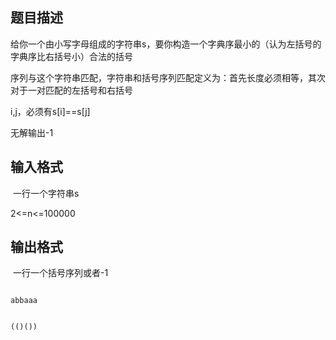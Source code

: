 ## 题目描述

<div>
 给你一个由小写字母组成的字符串s，要你构造一个字典序最小的（认为左括号的字典序比右括号小）合法的括号
</div>
<div>
 序列与这个字符串匹配，字符串和括号序列匹配定义为：首先长度必须相等，其次对于一对匹配的左括号和右括号
</div>
<div>
 i,j，必须有s[i]==s[j]
</div>
<div>
 无解输出-1
</div>
<div></div>

## 输入格式

<p> 一行一个字符串s</p>
<div>
 2<=n<=100000
</div>
<div></div>

## 输出格式

<p> 一行一个括号序列或者-1</p>
<div></div>

```input1
abbaaa
```
```output1
(()())
```
